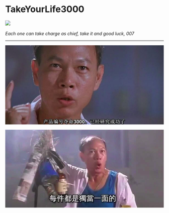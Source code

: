 # TakeYourLife3000
![](https://img.shields.io/github/tag/AnastagiZeno/TakeYourLife3000.svg)

*Each one can take charge as chief, take it and good luck, 007*

---

![](IMG/01.png)

![](IMG/02.png)
